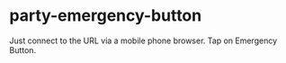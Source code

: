 # party-emergency-button
Just connect to the URL via a mobile phone browser. 
Tap on Emergency Button.


